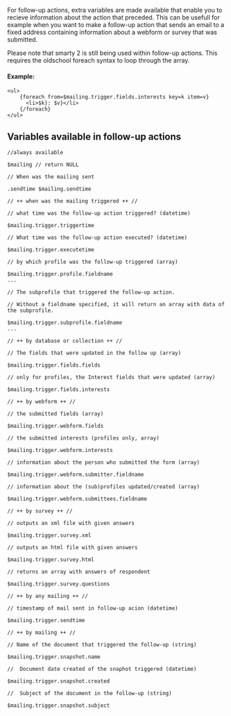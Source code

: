 For follow-up actions, extra variables are made available that enable
you to recieve information about the action that preceded. This can be
usefull for example when you want to make a follow-up action that sends
an email to a fixed address containing information about a webform or
survey that was submitted.

Please note that smarty 2 is still being used within follow-up actions.
This requires the oldschool foreach syntax to loop through the array.

#### Example:

~~~~ {.language-php}
<ul>
    {foreach from=$mailing.trigger.fields.interests key=k item=v}
      <li>$k}: $v}</li>
    {/foreach}
</ul>
~~~~

Variables available in follow-up actions
----------------------------------------

~~~~ {.language-php}
//always available

$mailing // return NULL

// When was the mailing sent

.sendtime $mailing.sendtime

// ++ when was the mailing triggered ++ //

// what time was the follow-up action triggered? (datetime)

$mailing.trigger.triggertime

// What time was the follow-up action executed? (datetime)

$mailing.trigger.executetime

// by which profile was the follow-up triggered (array)

$mailing.trigger.profile.fieldname
...

// The subprofile that triggered the follow-up action. 

// Without a fieldname specified, it will return an array with data of the subprofile. 

$mailing.trigger.subprofile.fieldname     
...

// ++ by database or collection ++ //

// The fields that were updated in the follow up (array)

$mailing.trigger.fields.fields

// only for profiles, the Interest fields that were updated (array)

$mailing.trigger.fields.interests

// ++ by webform ++ //

// the submitted fields (array)

$mailing.trigger.webform.fields

// the submitted interests (profiles only, array)

$mailing.trigger.webform.interests

// information about the person who submitted the form (array)

$mailing.trigger.webform.submitter.fieldname

// information about the (sub)profiles updated/created (array)

$mailing.trigger.webform.submittees.fieldname

// ++ by survey ++ //

// outputs an xml file with given answers

$mailing.trigger.survey.xml
    
// outputs an html file with given answers

$mailing.trigger.survey.html

// returns an array with answers of respondent

$mailing.trigger.survey.questions

// ++ by any mailing ++ //

// timestamp of mail sent in follow-up acion (datetime)

$mailing.trigger.sendtime

// ++ by mailing ++ //

// Name of the document that triggered the follow-up (string)

$mailing.trigger.snapshot.name

//  Document date created of the snaphot triggered (datetime)

$mailing.trigger.snapshot.created

//  Subject of the document in the follow-up (string)

$mailing.trigger.snapshot.subject
~~~~
